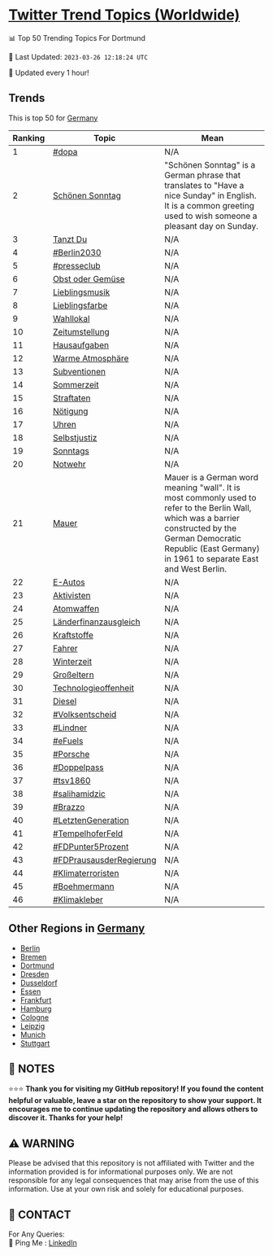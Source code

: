 [Twitter Trend Topics (Worldwide)](https://github.com/ErcinDedeoglu/Twitter-Trend-Topics)
==========


📊 Top 50 Trending Topics For Dortmund

📆 Last Updated: `2023-03-26 12:18:24 UTC`

🔧 Updated every 1 hour!


## Trends

This is top 50 for [Germany](</Germany>)

| Ranking | Topic | Mean |
| ------- | ------------ | ------------ |
| 1 | [#dopa](http://twitter.com/search?q=%23dopa) | N/A |
| 2 | [Schönen Sonntag](http://twitter.com/search?q=Sch%c3%b6nen+Sonntag) | "Schönen Sonntag" is a German phrase that translates to "Have a nice Sunday" in English. It is a common greeting used to wish someone a pleasant day on Sunday. |
| 3 | [Tanzt Du](http://twitter.com/search?q=Tanzt+Du) | N/A |
| 4 | [#Berlin2030](http://twitter.com/search?q=%23Berlin2030) | N/A |
| 5 | [#presseclub](http://twitter.com/search?q=%23presseclub) | N/A |
| 6 | [Obst oder Gemüse](http://twitter.com/search?q=Obst+oder+Gem%c3%bcse) | N/A |
| 7 | [Lieblingsmusik](http://twitter.com/search?q=Lieblingsmusik) | N/A |
| 8 | [Lieblingsfarbe](http://twitter.com/search?q=Lieblingsfarbe) | N/A |
| 9 | [Wahllokal](http://twitter.com/search?q=Wahllokal) | N/A |
| 10 | [Zeitumstellung](http://twitter.com/search?q=Zeitumstellung) | N/A |
| 11 | [Hausaufgaben](http://twitter.com/search?q=Hausaufgaben) | N/A |
| 12 | [Warme Atmosphäre](http://twitter.com/search?q=Warme+Atmosph%c3%a4re) | N/A |
| 13 | [Subventionen](http://twitter.com/search?q=Subventionen) | N/A |
| 14 | [Sommerzeit](http://twitter.com/search?q=Sommerzeit) | N/A |
| 15 | [Straftaten](http://twitter.com/search?q=Straftaten) | N/A |
| 16 | [Nötigung](http://twitter.com/search?q=N%c3%b6tigung) | N/A |
| 17 | [Uhren](http://twitter.com/search?q=Uhren) | N/A |
| 18 | [Selbstjustiz](http://twitter.com/search?q=Selbstjustiz) | N/A |
| 19 | [Sonntags](http://twitter.com/search?q=Sonntags) | N/A |
| 20 | [Notwehr](http://twitter.com/search?q=Notwehr) | N/A |
| 21 | [Mauer](http://twitter.com/search?q=Mauer) | Mauer is a German word meaning "wall". It is most commonly used to refer to the Berlin Wall, which was a barrier constructed by the German Democratic Republic (East Germany) in 1961 to separate East and West Berlin. |
| 22 | [E-Autos](http://twitter.com/search?q=E-Autos) | N/A |
| 23 | [Aktivisten](http://twitter.com/search?q=Aktivisten) | N/A |
| 24 | [Atomwaffen](http://twitter.com/search?q=Atomwaffen) | N/A |
| 25 | [Länderfinanzausgleich](http://twitter.com/search?q=L%c3%a4nderfinanzausgleich) | N/A |
| 26 | [Kraftstoffe](http://twitter.com/search?q=Kraftstoffe) | N/A |
| 27 | [Fahrer](http://twitter.com/search?q=Fahrer) | N/A |
| 28 | [Winterzeit](http://twitter.com/search?q=Winterzeit) | N/A |
| 29 | [Großeltern](http://twitter.com/search?q=Gro%c3%9feltern) | N/A |
| 30 | [Technologieoffenheit](http://twitter.com/search?q=Technologieoffenheit) | N/A |
| 31 | [Diesel](http://twitter.com/search?q=Diesel) | N/A |
| 32 | [#Volksentscheid](http://twitter.com/search?q=%23Volksentscheid) | N/A |
| 33 | [#Lindner](http://twitter.com/search?q=%23Lindner) | N/A |
| 34 | [#eFuels](http://twitter.com/search?q=%23eFuels) | N/A |
| 35 | [#Porsche](http://twitter.com/search?q=%23Porsche) | N/A |
| 36 | [#Doppelpass](http://twitter.com/search?q=%23Doppelpass) | N/A |
| 37 | [#tsv1860](http://twitter.com/search?q=%23tsv1860) | N/A |
| 38 | [#salihamidzic](http://twitter.com/search?q=%23salihamidzic) | N/A |
| 39 | [#Brazzo](http://twitter.com/search?q=%23Brazzo) | N/A |
| 40 | [#LetztenGeneration](http://twitter.com/search?q=%23LetztenGeneration) | N/A |
| 41 | [#TempelhoferFeld](http://twitter.com/search?q=%23TempelhoferFeld) | N/A |
| 42 | [#FDPunter5Prozent](http://twitter.com/search?q=%23FDPunter5Prozent) | N/A |
| 43 | [#FDPrausausderRegierung](http://twitter.com/search?q=%23FDPrausausderRegierung) | N/A |
| 44 | [#Klimaterroristen](http://twitter.com/search?q=%23Klimaterroristen) | N/A |
| 45 | [#Boehmermann](http://twitter.com/search?q=%23Boehmermann) | N/A |
| 46 | [#Klimakleber](http://twitter.com/search?q=%23Klimakleber) | N/A |



## Other Regions in [Germany](</Germany>)

* [Berlin](</Germany/Berlin.md>)
* [Bremen](</Germany/Bremen.md>)
* [Dortmund](</Germany/Dortmund.md>)
* [Dresden](</Germany/Dresden.md>)
* [Dusseldorf](</Germany/Dusseldorf.md>)
* [Essen](</Germany/Essen.md>)
* [Frankfurt](</Germany/Frankfurt.md>)
* [Hamburg](</Germany/Hamburg.md>)
* [Cologne](</Germany/Cologne.md>)
* [Leipzig](</Germany/Leipzig.md>)
* [Munich](</Germany/Munich.md>)
* [Stuttgart](</Germany/Stuttgart.md>)



## 📝 NOTES

⭐⭐⭐ **Thank you for visiting my GitHub repository! If you found the content helpful or valuable, leave a star on the repository to show your support. It encourages me to continue updating the repository and allows others to discover it. Thanks for your help!**


## ⚠️ WARNING

Please be advised that this repository is not affiliated with Twitter and the information provided is for informational purposes only. We are not responsible for any legal consequences that may arise from the use of this information. Use at your own risk and solely for educational purposes.


## 📨 CONTACT

 For Any Queries:  
            🏓 Ping Me : [LinkedIn](https://www.linkedin.com/in/ercindedeoglu/)
